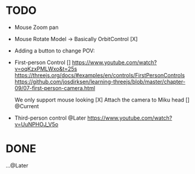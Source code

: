 # TODO
+ Mouse Zoom pan  
+ Mouse Rotate Model 
    -> Basically OrbitControl [X]

+ Adding a button to change POV: 


+ First-person Control  [] 
    https://www.youtube.com/watch?v=oqKzxPMLWxo&t=25s
    https://threejs.org/docs/#examples/en/controls/FirstPersonControls
    https://github.com/josdirksen/learning-threejs/blob/master/chapter-09/07-first-person-camera.html

    We only support mouse looking [X]
    Attach the camera to Miku head [] @Current

+ Third-person control @Later
    https://www.youtube.com/watch?v=UuNPHOJ_V5o

# DONE

...@Later
